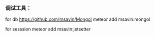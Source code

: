 




### 调试工具： 

for db
https://github.com/msavin/Mongol
meteor add msavin:mongol

for sesssion
meteor add msavin:jetsetter
